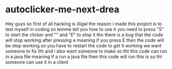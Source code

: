 # autoclicker-me-next-drea
Hey guys so first of all hacking is illigal the reason i made this project is to test myself in coding so lemme tell you how to use it you need to press "S" to start the clicker and ""
and "E" to stop it tho there is a bug that the code will stop working after pressing e meaning if you press E then the code will be stop working so you have to restart the code to get it working we want someone to fix tht
and i also want someone to make so tht this code can run in a java file meaning if a run a java file then this code will run
this is so tht someone can use it in a client

